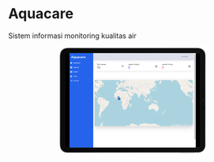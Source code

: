 # Aquacare

Sistem informasi monitoring kualitas air

<div style="display:flex; justify-content: center;">
<img src="./ss/image.png" style="width: 100%; max-width: 300px;"/>
</div>